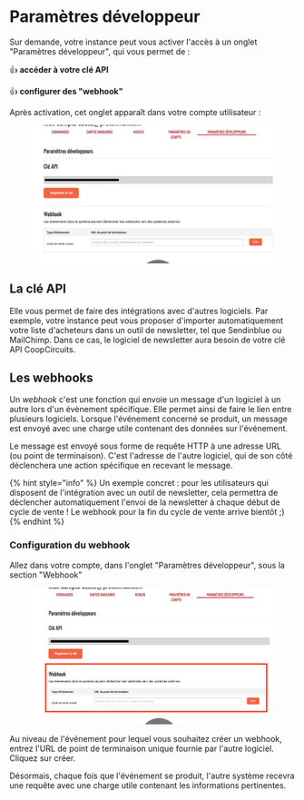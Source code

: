 # Paramètres développeur

Sur demande, votre instance peut vous activer l'accès à un onglet "Paramètres développeur", qui vous permet de :&#x20;

:thumbsup: **accéder à votre clé API**&#x20;

:thumbsup: **configurer des "webhook"**

Après activation, cet onglet apparaît dans votre compte utilisateur :

<figure><img src="../.gitbook/assets/Screen Shot 2023-03-29 at 23.59.20.png" alt=""><figcaption></figcaption></figure>

## La clé API

Elle vous permet de faire des intégrations avec d'autres logiciels. Par exemple, votre instance peut vous proposer d'importer automatiquement votre liste d'acheteurs dans un outil de newsletter, tel que Sendinblue ou MailChimp. Dans ce cas, le logiciel de newsletter aura besoin de votre clé API CoopCircuits.

## Les webhooks

Un _webhook_ c'est une fonction qui envoie un message d'un logiciel à un autre lors d'un évènement spécifique. Elle permet ainsi de faire le lien entre plusieurs logiciels. Lorsque l'événement concerné se produit, un message est envoyé avec une charge utile contenant des données sur l'événement.

Le message est envoyé sous forme de requête HTTP à une adresse URL (ou point de terminaison). C'est l'adresse de l'autre logiciel, qui de son côté déclenchera une action spécifique en recevant le message.&#x20;

{% hint style="info" %}
Un exemple concret : pour les utilisateurs qui disposent de l'intégration avec un outil de newsletter, cela permettra de déclencher automatiquement l'envoi de la newsletter à chaque début de cycle de vente ! Le webhook pour la fin du cycle de vente arrive bientôt ;)
{% endhint %}

### Configuration du webhook

Allez dans votre compte, dans l'onglet "Paramètres développeur", sous la section "Webhook"&#x20;

<figure><img src="../.gitbook/assets/Screen Shot 2023-03-30 at 00.17.24.png" alt=""><figcaption></figcaption></figure>

Au niveau de l'événement pour lequel vous souhaitez créer un webhook, entrez l'URL de point de terminaison unique fournie par l'autre logiciel. Cliquez sur créer.&#x20;

Désormais, chaque fois que l'événement se produit, l'autre système recevra une requête avec une charge utile contenant les informations pertinentes.
